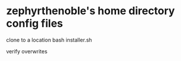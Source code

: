 zephyrthenoble's home directory config files
============================================

clone to a location
bash installer.sh

verify overwrites
